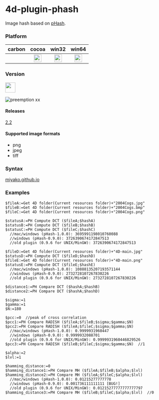 4d-plugin-phash
===============

Image hash based on [pHash](http://www.phash.org/).

### Platform

| carbon | cocoa | win32 | win64 |
|:------:|:-----:|:---------:|:---------:|
||<img src="https://cloud.githubusercontent.com/assets/1725068/22371562/1b091f0a-e4db-11e6-8458-8653954a7cce.png" width="24" height="24" />|<img src="https://cloud.githubusercontent.com/assets/1725068/22371562/1b091f0a-e4db-11e6-8458-8653954a7cce.png" width="24" height="24" />|<img src="https://cloud.githubusercontent.com/assets/1725068/22371562/1b091f0a-e4db-11e6-8458-8653954a7cce.png" width="24" height="24" />|

### Version

<img src="https://user-images.githubusercontent.com/1725068/41266195-ddf767b2-6e30-11e8-9d6b-2adf6a9f57a5.png" width="32" height="32" />

![preemption xx](https://user-images.githubusercontent.com/1725068/41327179-4e839948-6efd-11e8-982b-a670d511e04f.png)

#### Releases

[2.2](https://github.com/miyako/4d-plugin-phash/releases/tag/2.2)

#### Supported image formats

* png
* jpeg
* tiff

### Syntax

[miyako.github.io](https://miyako.github.io/2019/09/09/4d-plugin-phash.html)

### Examples

```
$fileA:=Get 4D folder(Current resources folder)+"2004Cogs.jpg"
$fileB:=Get 4D folder(Current resources folder)+"2004Cogs.bmp"
$fileC:=Get 4D folder(Current resources folder)+"2004Cogs.png"

$statusA:=PH Compute DCT ($fileA;$hashA)
$statusB:=PH Compute DCT ($fileB;$hashB)
$statusC:=PH Compute DCT ($fileC;$hashC)
  //mac/windows (pHash-1.0.0): 3695991198010760088
  //windows (pHash-0.9.0): 3726390674172847513
  //old plugin (0.9.6 for UNIX/MinGW): 3726390674172847513

$fileD:=Get 4D folder(Current resources folder)+"4D-main.jpg"
$statusD:=PH Compute DCT ($fileD;$hashD)
$fileE:=Get 4D folder(Current resources folder)+"4D-main.png"
$statusE:=PH Compute DCT ($fileE;$hashE)
  //mac/windows (pHash-1.0.0): 10888135207193571144
  //windows (pHash-0.9.0): 2732728107267830226
  //old plugin (0.9.6 for UNIX/MinGW): 2732728107267830226

$distance1:=PH Compare DCT ($hashA;$hashB)
$distance2:=PH Compare DCT ($hashA;$hashD)

$sigma:=1
$gamma:=1
$N:=180

$pcc:=0  //peak of cross correlation
$pcc1:=PH Compare RADISH ($fileA;$fileB;$sigma;$gamma;$N)
$pcc2:=PH Compare RADISH ($fileA;$fileC;$sigma;$gamma;$N)
  //mac/windows (pHash-1.0.0): 0.9999931960447
  //windows (pHash-0.9.0): 0.9999932088701
  //old plugin (0.9.6 for UNIX/MinGW): 0.9999931960446829526
$pcc3:=PH Compare RADISH ($fileB;$fileC;$sigma;$gamma;$N)  //1  

$alpha:=2
$lvl:=1

$hamming_distance:=0
$hamming_distance1:=PH Compare MH ($fileA;$fileB;$alpha;$lvl)
$hamming_distance2:=PH Compare MH ($fileA;$fileC;$alpha;$lvl)
  //mac/windows (pHash-1.0.0): 0.01215277777778
  //windows (pHash-0.9.0): 0.001736111111111 [BUG!]
  //old plugin (0.9.6 for UNIX/MinGW): 0.01215277777777777797
$hamming_distance3:=PH Compare MH ($fileB;$fileC;$alpha;$lvl)  //0
```
